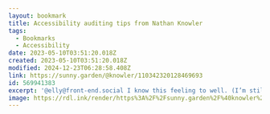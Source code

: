```yaml
---
layout: bookmark
title: Accessibility auditing tips from Nathan Knowler
tags:
  - Bookmarks
  - Accessibility
date: 2023-05-10T03:51:20.018Z
created: 2023-05-10T03:51:20.018Z
modified: 2024-12-23T06:28:58.408Z
link: https://sunny.garden/@knowler/110342320128469693
id: 569941383
excerpt: '@elly@front-end.social I know this feeling to well. (I’m still refining my approach, so take all of this with a grain of salt.) If there is a tonne, I would avoid being exhaustive or overly detailed. I try to limit my auditing sessions to a fixed amount of time so that it doesn’t turn into an endless task or wear on me mentally. In situations where there’s a lot, I think it’s more important to call that out, but then focus on the high impact issues. Those will help a client get a sense of where to start and the resources they’ll need for it (which might include followup audits). Also, remember: you didn’t make this mess and you don’t need to burn yourself out to fix it.'
image: https://rdl.ink/render/https%3A%2F%2Fsunny.garden%2F%40knowler%2F110342320128469693
---
```


